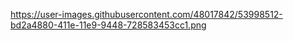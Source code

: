 https://user-images.githubusercontent.com/48017842/53998512-bd2a4880-411e-11e9-9448-728583453cc1.png
